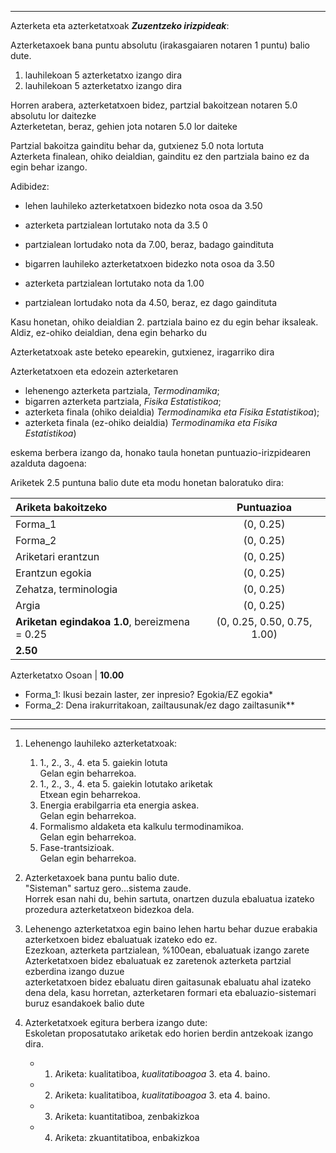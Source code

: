 ---------------------------------

Azterketa eta azterketatxoak ***Zuzentzeko irizpideak***:

Azterketaxoek bana puntu absolutu (irakasgaiaren notaren 1 puntu) balio dute.
1. lauhilekoan 5 azterketatxo izango dira  
2. lauhilekoan 5 azterketatxo izango dira  

Horren arabera, azterketatxoen bidez, partzial bakoitzean notaren 5.0 absolutu lor daitezke  
Azterketetan, beraz, gehien jota notaren 5.0 lor daiteke  

Partzial bakoitza gainditu behar da, gutxienez 5.0 nota lortuta  
Azterketa finalean, ohiko deialdian, gainditu ez den partziala baino ez da egin behar izango.  

Adibidez:  
- lehen lauhileko azterketatxoen bidezko nota osoa da 3.50
- azterketa partzialean lortutako nota da 3.5 0
- partzialean lortudako nota da 7.00, beraz, badago gaindituta


- bigarren lauhileko azterketatxoen bidezko nota osoa da 3.50
- azterketa partzialean lortutako nota da 1.00
- partzialean lortudako nota da 4.50, beraz, ez dago gaindituta  

Kasu honetan, ohiko deialdian 2. partziala baino ez du egin behar iksaleak.  
Aldiz, ez-ohiko deialdian, dena egin beharko du

Azterketatxoak aste beteko epearekin, gutxienez, iragarriko dira  

Azterketatxoen eta edozein azterketaren  
  - lehenengo azterketa partziala, *Termodinamika*;
  - bigarren azterketa partziala, *Fisika Estatistikoa*;
  - azterketa finala (ohiko deialdia) *Termodinamika eta Fisika Estatistikoa*);
  - azterketa finala (ez-ohiko deialdia) *Termodinamika eta Fisika Estatistikoa*)  

eskema berbera izango da, honako taula honetan puntuazio-irizpidearen azalduta dagoena:  

Ariketek 2.5 puntuna balio dute eta modu honetan baloratuko dira:

Ariketa bakoitzeko    | Puntuazioa
:---        | :---:                  
Forma_1     | (0, 0.25)              
Forma_2     | (0, 0.25)              
  Ariketari erantzun           | (0, 0.25)    
  Erantzun egokia           | (0, 0.25)    
  Zehatza, terminologia                     | (0, 0.25)    
  Argia                   | (0, 0.25)    
  **Ariketan egindakoa 1.0**,  bereizmena = 0.25        | (0, 0.25, 0.50, 0.75, 1.00)    
 |  **2.50**    

Azterketatxo Osoan          | **10.00**     
* Forma_1: Ikusi bezain laster, zer inpresio? Egokia/EZ egokia*
* Forma_2: Dena irakurritakoan, zailtausunak/ez dago zailtasunik**


--------------------------------------

--------------------------------------

1. Lehenengo lauhileko azterketatxoak:
   1. 1., 2., 3., 4. eta 5. gaiekin lotuta    
      Gelan egin beharrekoa.  
   2. 1., 2., 3., 4. eta 5. gaiekin lotutako ariketak  
      Etxean egin beharrekoa.  
   3. Energia erabilgarria eta energia askea.  
       Gelan egin beharrekoa.  
   4. Formalismo aldaketa eta kalkulu termodinamikoa.  
       Gelan egin beharrekoa.  
   5. Fase-trantsizioak.  
       Gelan egin beharrekoa.  


2. Azterketaxoek bana puntu balio dute.  
       "Sisteman" sartuz gero...sistema zaude.  
       Horrek esan nahi du, behin sartuta, onartzen duzula ebaluatua izateko prozedura azterketatxeon bidezkoa dela.

3. Lehenengo azterketatxoa egin baino lehen hartu behar duzue erabakia azterketxoen bidez ebaluatuak izateko edo ez.  
   Ezezkoan, azterketa partzialean, %100ean, ebaluatuak izango zarete  
   Azterketatxoen bidez ebaluatuak ez zaretenok azterketa partzial ezberdina izango duzue  
   azterketatxoen bidez ebaluatu diren gaitasunak ebaluatu ahal izateko  
   dena dela, kasu horretan, azterketaren formari eta ebaluazio-sistemari buruz esandakoek balio dute

2. Azterketatxoek egitura berbera izango dute:  
   Eskoletan proposatutako ariketak edo horien berdin antzekoak izango dira.  
   - 1. Ariketa: kualitatiboa, *kualitatiboagoa* 3. eta 4. baino.  
   - 2. Ariketa: kualitatiboa, *kualitatiboagoa* 3. eta 4. baino.  
   - 3. Ariketa: kuantitatiboa, zenbakizkoa  
   - 4. Ariketa: zkuantitatiboa, enbakizkoa  
